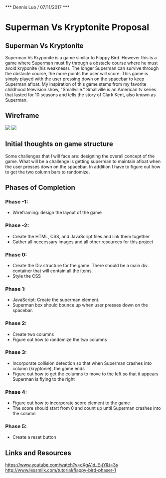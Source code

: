 *** Dennis Luo / 07/11/2017 ***

# Superman Vs Kryptonite Proposal

## Superman Vs Kryptonite

Superman Vs Kryponite is a game similar to Flappy Bird. However this is a game where Superman must fly through a obstacle course where he must avoid kryponite (his weakness). The longer Superman can survive through the obstacle course, the more points the user will score. This game is simply played with the user pressing down on the spacebar to keep Superman afloat. My inspiration of this game stems from my favorite childhood television show, "Smallville." Smallville is an American tv series that lasted for 10 seasons and tells the story of Clark Kent, also known as Superman.

## Wireframe

![](./images/wireframe1.jpg)
![](./images/wireframe2.jpg)

## Initial thoughts on game structure

Some challenges that I will face are: designing the overall concept of the game. What will be a challenge is getting superman to maintain afloat when the user presses down on the spacebar. In addition I have to figure out how to get the two column bars to randomize. 

## Phases of Completion

### Phase -1: 
* Wireframing: design the layout of the game
### Phase -2:
* Create the HTML, CSS, and JavaScript files and link them together 
* Gather all neccessary images and all other resources for this project
### Phase 0: 
* Create the Div structure for the game. There should be a main div container that will contain all the items.
* Style the CSS 
### Phase 1: 
* JavaScript: Create the superman element. 
* Superman box should bounce up when user presses down on the spacebar. 
### Phase 2: 
* Create two columns
* Figure out how to randomize the two columns 
### Phase 3: 
* Incorporate collision detection so that when Superman crashes into column (kryptonie), the game ends
* Figure out how to get the columns to move to the left so that it appears Superman is flying to the right
### Phase 4: 
* Figure out how to incorporate score element to the game
* The score should start from 0 and count up until Superman crashes into the column
### Phase 5:
* Create a reset button 

## Links and Resources

https://www.youtube.com/watch?v=cXgA1d_E-jY&t=3s
http://www.lessmilk.com/tutorial/flappy-bird-phaser-1

